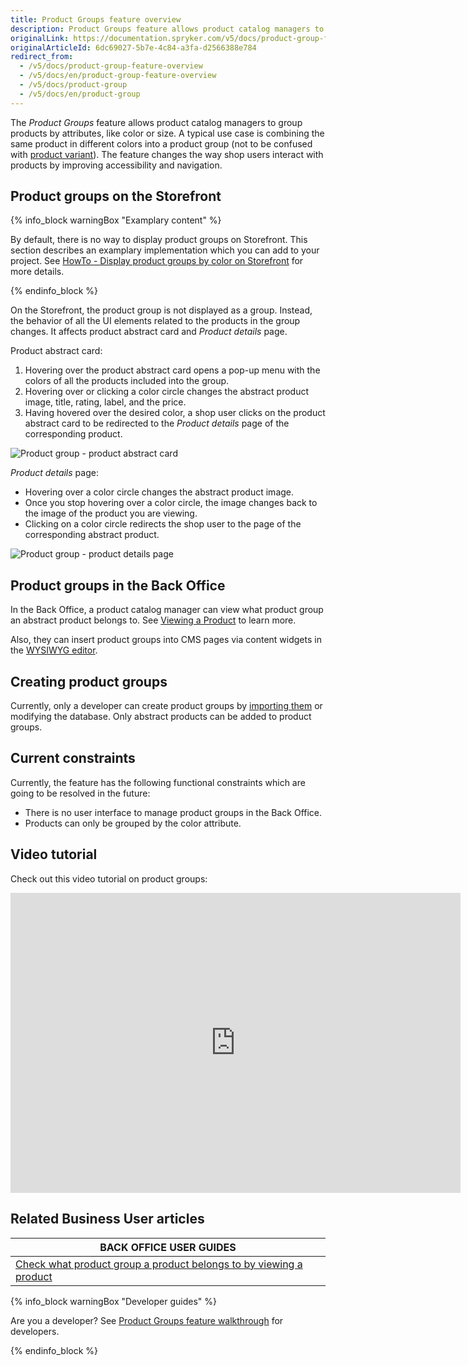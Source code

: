 ```yaml
---
title: Product Groups feature overview
description: Product Groups feature allows product catalog managers to group products by attributes.
originalLink: https://documentation.spryker.com/v5/docs/product-group-feature-overview
originalArticleId: 6dc69027-5b7e-4c84-a3fa-d2566388e784
redirect_from:
  - /v5/docs/product-group-feature-overview
  - /v5/docs/en/product-group-feature-overview
  - /v5/docs/product-group
  - /v5/docs/en/product-group
---
```


The *Product Groups* feature allows product catalog managers to group products by attributes, like color or size. A typical use case is combining the same product in different colors into a product group (not to be confused with [product variant](/docs/scos/user/features/{{page.version}}/product/product-feature-overview/products-overview.html)). The feature changes the way shop users interact with products by improving accessibility and navigation.

## Product groups on the Storefront

{% info_block warningBox "Examplary content" %}

By default, there is no way to display product groups on Storefront. This section describes an examplary implementation which you can add to your project. See [HowTo - Display product groups by color on Storefront](/docs/scos/dev/tutorials-and-howtos/{{page.version}}/howtos/feature-howtos/howto-display-product-groups-by-color-on-the-storefront.html) for more details.

{% endinfo_block %}


On the Storefront, the product group is not displayed as a group. Instead, the behavior of all the UI elements related to the products in the group changes. It affects product abstract card and *Product details* page.

Product abstract card:

1. Hovering over the product abstract card opens a pop-up menu with the colors of all the products included into the group.
2. Hovering over or clicking a color circle changes the abstract product image, title, rating, label, and the price.
3. Having hovered over the desired color, a shop user clicks on the product abstract card to be redirected to the *Product details* page of the corresponding product.

![Product group - product abstract card](https://spryker.s3.eu-central-1.amazonaws.com/docs/Features/Product+Management/Product+Groups/Product+Groups+Feature+Overview/product-group-product-abstract-card.gif)


*Product details* page:

* Hovering over a color circle changes the abstract product image.
* Once you stop hovering over a color circle, the image changes back to the image of the product you are viewing.
* Clicking on a color circle redirects the shop user to the page of the corresponding abstract product.


![Product group - product details page](https://spryker.s3.eu-central-1.amazonaws.com/docs/Features/Product+Management/Product+Groups/Product+Groups+Feature+Overview/product-group-product-details-page.gif)

## Product groups in the Back Office

In the Back Office, a product catalog manager can view what product group an abstract product belongs to. See [Viewing a Product](/docs/scos/user/user-guides/{{page.version}}/back-office-user-guide/catalog/products/managing-products/managing-products.html#viewing-a-product) to learn more.   

Also, they can insert product groups into CMS pages via content widgets in the [WYSIWYG editor](/docs/scos/user/features/{{page.version}}/content-items-feature-overview.html#content-item-widget).

## Creating product groups

Currently, only a developer can create product groups by [importing them](/docs/scos/dev/data-import/{{page.version}}/data-import-categories/merchandising-setup/product-merchandising/file-details-product-group.csv.html) or modifying the database. Only abstract products can be added to product groups.


## Current constraints

Currently, the feature has the following functional constraints which are going to be resolved in the future:

* There is no user interface to manage product groups in the Back Office.
* Products can only be grouped by the color attribute.

## Video tutorial

Check out this video tutorial on product groups:
<iframe src="https://spryker.wistia.com/medias/r5l2kit2c1" title="Product Group" allowtransparency="true" frameborder="0" scrolling="no" class="wistia_embed" name="wistia_embed" allowfullscreen="0" mozallowfullscreen="0" webkitallowfullscreen="0" oallowfullscreen="0" msallowfullscreen="0" width="720" height="480"></iframe>

## Related Business User articles

|BACK OFFICE USER GUIDES|
|---|
| [Check what product group a product belongs to by viewing a product](/docs/scos/user/user-guides/{{page.version}}/back-office-user-guide/catalog/products/managing-products/managing-products.html#viewing-a-product)  |

{% info_block warningBox "Developer guides" %}

Are you a developer? See [Product Groups feature walkthrough](/docs/scos/dev/feature-walkthroughs/{{page.version}}/product-groups-feature-walkthrough.html) for developers.

{% endinfo_block %}
